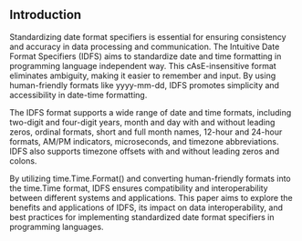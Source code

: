 ## Introduction

Standardizing date format specifiers is essential for ensuring consistency and accuracy in data processing and communication. The Intuitive Date Format Specifiers (IDFS) aims to standardize date and time formatting in programming language independent way. This cAsE-insensitive format eliminates ambiguity, making it easier to remember and input. By using human-friendly formats like yyyy-mm-dd, IDFS promotes simplicity and accessibility in date-time formatting.

The IDFS format supports a wide range of date and time formats, including two-digit and four-digit years, month and day with and without leading zeros, ordinal formats, short and full month names, 12-hour and 24-hour formats, AM/PM indicators, microseconds, and timezone abbreviations. IDFS also supports timezone offsets with and without leading zeros and colons.

By utilizing time.Time.Format() and converting human-friendly formats into the time.Time format, IDFS ensures compatibility and interoperability between different systems and applications. This paper aims to explore the benefits and applications of IDFS, its impact on data interoperability, and best practices for implementing standardized date format specifiers in programming languages.
